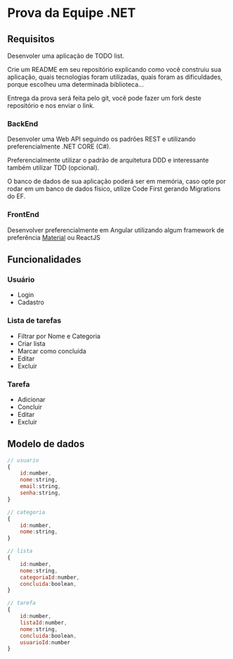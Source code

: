 # Prova da Equipe .NET

## Requisitos

Desenvoler uma aplicação de TODO list.

Crie um README em seu repositório explicando como você construiu sua aplicação, quais tecnologias foram utilizadas, quais foram as dificuldades, porque escolheu uma determinada biblioteca...

Entrega da prova será feita pelo git, você pode fazer um fork deste repositório e nos enviar o link.

### BackEnd

Desenvoler uma Web API seguindo os padrões REST e utilizando preferencialmente .NET CORE (C#).

Preferencialmente utilizar o padrão de arquitetura DDD e interessante também utilizar TDD (opcional).

O banco de dados de sua aplicação poderá ser em memória, caso opte por rodar em um banco de dados físico, utilize Code First gerando Migrations do EF.


### FrontEnd

Desenvolver preferencialmente em Angular utilizando algum framework de preferência [Material](https://material.angular.io/) ou ReactJS


## Funcionalidades

### Usuário

- Login
- Cadastro

### Lista de tarefas

- Filtrar por Nome e Categoria
- Criar lista
- Marcar como concluída
- Editar
- Excluir

### Tarefa

- Adicionar
- Concluir
- Editar
- Excluir


## Modelo de dados

```js
// usuario
{
    id:number,
    nome:string,
    email:string,
    senha:string,
}

// categoria
{
    id:number,
    nome:string,
}

// lista
{
    id:number,
    nome:string,
    categoriaId:number,
    concluida:boolean,
}

// tarefa
{
    id:number,
    listaId:number,
    nome:string,
    concluida:boolean,
    usuarioId:number
}
```